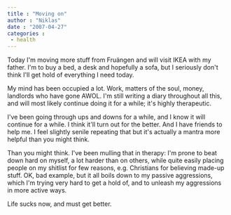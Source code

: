 ```yaml
---
title : "Moving on"
author : "Niklas"
date : "2007-04-27"
categories : 
 - health
---
```


Today I'm moving more stuff from Fruängen and will visit IKEA with my father. I'm to buy a bed, a desk and hopefully a sofa, but I seriously don't think I'll get hold of everything I need today.

My mind has been occupied a lot. Work, matters of the soul, money, landlords who have gone AWOL. I'm still writing a diary throughout all this, and will most likely continue doing it for a while; it's highly therapeutic.

I've been going through ups and downs for a while, and I know it will continue for a while. I think it'll turn out for the better. And I have friends to help me. I feel slightly senile repeating that but it's actually a mantra more helpful than you might think.

Than you might think. I've been mulling that in therapy: I'm prone to beat down hard on myself, a lot harder than on others, while quite easily placing people on my shitlist for few reasons, e.g. Christians for believing made-up stuff. OK, bad example, but it all boils down to my passive aggressions, which I'm trying very hard to get a hold of, and to unleash my aggressions in more active ways.

Life sucks now, and must get better.
